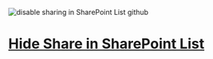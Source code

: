 ![disable sharing in SharePoint List github](https://user-images.githubusercontent.com/49816567/104839924-70e0ef80-58d5-11eb-83e1-15a9d80c3751.png)
# [Hide Share in SharePoint List](https://spgeeks.devoworx.com/project-server-2016-how-to-format-date-in-pdp/)


